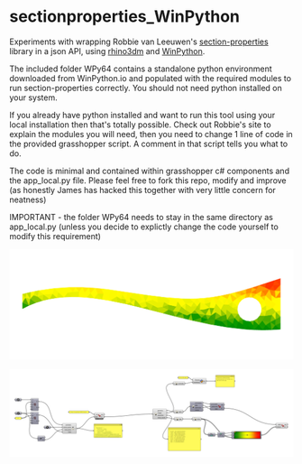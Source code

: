 # sectionproperties_WinPython

Experiments with wrapping Robbie van Leeuwen's [section-properties](https://github.com/robbievanleeuwen/section-properties) library in a json API, using [rhino3dm](https://github.com/mcneel/rhino3dm) and [WinPython](https://winpython.github.io/).

The included folder WPy64 contains a standalone python environment downloaded from WinPython.io and populated with the required modules to run section-properties correctly. You should not need python installed on your system.

If you already have python installed and want to run this tool using your local installation then that's totally possible. Check out Robbie's site to explain the modules you will need, then you need to change 1 line of code in the provided grasshopper script. A comment in that script tells you what to do.

The code is minimal and contained within grasshopper c# components and the app_local.py file. Please feel free to fork this repo, modify and improve (as honestly James has hacked this together with very little concern for neatness)

IMPORTANT - the folder WPy64 needs to stay in the same directory as app_local.py (unless you decide to explictly change the code yourself to modify this requirement)

![](images/stress.png)

![](images/gh.png)
